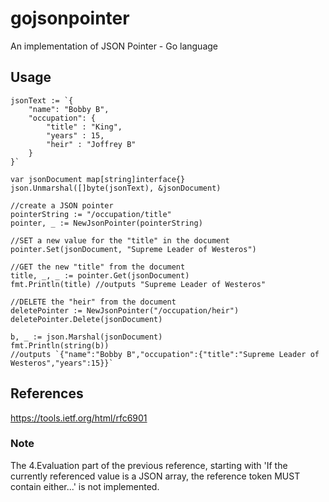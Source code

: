 # gojsonpointer

An implementation of JSON Pointer - Go language

## Usage

    jsonText := `{
    	"name": "Bobby B",
    	"occupation": {
    		"title" : "King",
    		"years" : 15,
    		"heir" : "Joffrey B"
    	}
    }`

    var jsonDocument map[string]interface{}
    json.Unmarshal([]byte(jsonText), &jsonDocument)

    //create a JSON pointer
    pointerString := "/occupation/title"
    pointer, _ := NewJsonPointer(pointerString)

    //SET a new value for the "title" in the document
    pointer.Set(jsonDocument, "Supreme Leader of Westeros")

    //GET the new "title" from the document
    title, _, _ := pointer.Get(jsonDocument)
    fmt.Println(title) //outputs "Supreme Leader of Westeros"

    //DELETE the "heir" from the document
    deletePointer := NewJsonPointer("/occupation/heir")
    deletePointer.Delete(jsonDocument)

    b, _ := json.Marshal(jsonDocument)
    fmt.Println(string(b))
    //outputs `{"name":"Bobby B","occupation":{"title":"Supreme Leader of Westeros","years":15}}`

## References

https://tools.ietf.org/html/rfc6901

### Note

The 4.Evaluation part of the previous reference, starting with 'If the currently referenced value is a JSON array, the reference token MUST contain either...' is not implemented.
